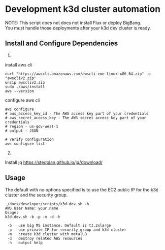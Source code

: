 # Development k3d cluster automation

NOTE: This script does not does not install Flux or deploy BigBang.  
      You must handle those deployments after your k3d dev cluster is ready. 

## Install and Configure Dependencies

1. 
install aws cli
```
curl "https://awscli.amazonaws.com/awscli-exe-linux-x86_64.zip" -o "awscliv2.zip"
unzip awscliv2.zip
sudo ./aws/install
aws --version
```
configure aws cli
```
aws configure
# aws_access_key_id - The AWS access key part of your credentials
# aws_secret_access_key - The AWS secret access key part of your credentials
# region - us-gov-west-1
# output - JSON

# Verify configuration
aws configure list
```

2.
Install jq  https://stedolan.github.io/jq/download/


## Usage

The default with no options specified is to use the EC2 public IP for the k3d cluster and the security group.

```
./docs/developer/scripts/k3d-dev.sh -h
AWS User Name: your.name
Usage:
k3d-dev.sh -b -p -m -d -h

 -b   use big M5 instance. Default is t3.2xlarge
 -p   use private IP for security group and k3d cluster
 -m   create k3d cluster with metalLB
 -d   destroy related AWS resources
 -h   output help
```

